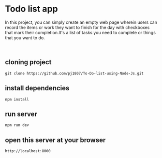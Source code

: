 # Todo list app
In this project, you can simply create an empty web page wherein users can record the items or work they want to finish for the day with checkboxes that mark their completion.It's a list of tasks you need to complete or things that you want to do.

<br>

## cloning project

```
git clone https://github.com/pj1807/To-Do-list-using-Node-Js.git
```

## install dependencies

```
npm install
```

## run server

```
npm run dev
```

## open this server at your browser

```
http://localhost:8000
```
